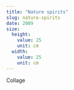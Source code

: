 ```yaml
---
title: "Nature spirits"
slug: nature-spirits
date: 2009
size:
  height:
    value: 25
    unit: cm
  width:
    value: 25
    unit: cm
---
```


Collage

